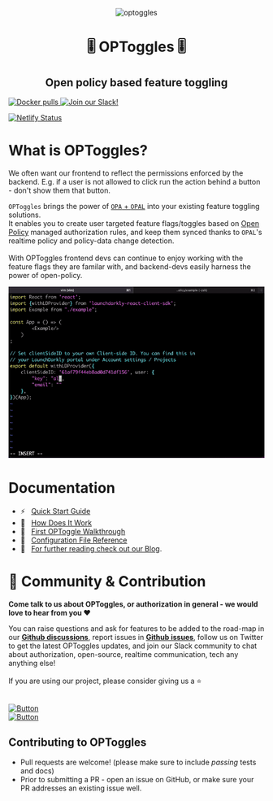 <p  align="center">
 <img src="https://i.ibb.co/m4cN6nW/optoggles.png" height=170 alt="optoggles" border="0" />
</p>
<h1 align="center">
🎚️ OPToggles 🎚️
</h1>

<h2 align="center">
Open policy based feature toggling
</h2>

<a href="https://hub.docker.com/r/permitio/optoggles" target="_blank">
    <img src="https://img.shields.io/docker/pulls/permitio/optoggles?label=Docker%20pulls" alt="Docker pulls">
</a>
<a href="https://opal-access.slack.com/" target="_blank">
    <img src="https://img.shields.io/badge/Slack%20Community-4A154B?logo=slack&logoColor=white" alt="Join our Slack!">
</a>

[![Netlify Status](https://api.netlify.com/api/v1/badges/cf45f769-6b07-47b7-8aed-47213daede65/deploy-status)](https://app.netlify.com/sites/optoggles/deploys)

# What is OPToggles?

We often want our frontend to reflect the permissions enforced by the backend. E.g. if a user is not allowed to click run the action behind a button - don't show them that button.

`OPToggles` brings the power of <a href="https://github.com/permitio/opal" target="_blank">`OPA` + `OPAL`</a> into your existing feature toggling solutions. <br/>
It enables you to create user targeted feature flags/toggles based on <a href="https://openpolicyagent.org" target="_blank">Open Policy</a> managed authorization rules, and keep them
synced thanks to `OPAL`'s realtime policy and policy-data change detection.<br/>
<br/>
With OPToggles frontend devs can continue to enjoy working with the feature flags they are familar with, and backend-devs easily harness the power of open-policy.

<img src="docs/optoggles-demo.gif" alt="OPToggles Demo">

</br>

# Documentation

- ⚡️ &nbsp; [Quick Start Guide](docs/quickstart.md)
- 🤿 &nbsp; [How Does It Work](docs/howitworks.md)
- 🦮 &nbsp; [First OPToggle Walkthrough](docs/walkthrough.md)
- 📓 &nbsp; [Configuration File Reference](docs/configuration.md)
- 📖 &nbsp; [For further reading check out our Blog](https://bit.ly/permitioblog).

# <a name="community"></a>👥 Community & Contribution

**Come talk to us about OPToggles, or authorization in general - we would love to hear from you ❤️**

You can raise questions and ask for features to be added to the road-map in our [**Github discussions**](https://github.com/permitio/OPToggles/discussions), report issues in [**Github issues**](https://github.com/permitio/OPToggles/issues), follow us on Twitter to get the latest OPToggles updates, and join our Slack community to chat about authorization, open-source, realtime communication, tech any anything else!
</br>
</br>
If you are using our project, please consider giving us a ⭐️
</br>
</br>

[![Button][join-slack-link]][badge-slack-link] </br> [![Button][follow-twitter-link]][badge-twitter-link]

## Contributing to OPToggles

- Pull requests are welcome! (please make sure to include _passing_ tests and docs)
- Prior to submitting a PR - open an issue on GitHub, or make sure your PR addresses an existing issue well.

[join-slack-link]: https://i.ibb.co/wzrGHQL/Group-749.png
[badge-slack-link]: https://bit.ly/permitioslack
[follow-twitter-link]: https://i.ibb.co/YZwWJm7/Group-751.png
[badge-twitter-link]: https://twitter.com/opal_ac
